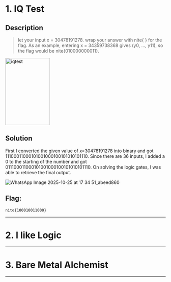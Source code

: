 # 1. IQ Test

## Description
> let your input x = 30478191278.
wrap your answer with nite{ } for the flag.
As an example, entering x = 34359738368 gives (y0, ..., y11), so the flag would be nite{010000000011}.

<img width="140" height="210" alt="iqtest" src="https://github.com/user-attachments/assets/b3c1b598-7275-4964-8799-d0eb88e87545" />


## Solution
First I converted the given value of x=30478191278 into binary and got 11100011000101001000100101010101110. Since there are 36 inputs, I added a 0 to the starting of the number and got 011100011000101001000100101010101110. On solving the logic gates, I was able to retrieve the final output.

![WhatsApp Image 2025-10-25 at 17 34 51_abeed860](https://github.com/user-attachments/assets/e2bb3a22-1be6-4453-b7d3-4983bac9d1bb)

## Flag:
```
nite{100010011000}
```
***

# 2. I like Logic

***

# 3. Bare Metal Alchemist

***



